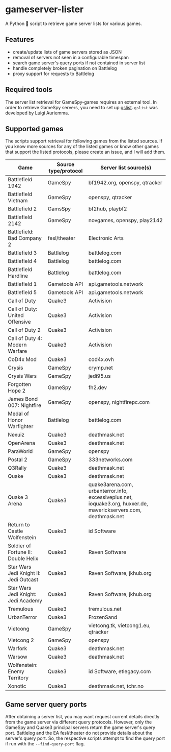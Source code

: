 # gameserver-lister

A Python 🐍 script to retrieve game server lists for various games.

## Features

- create/update lists of game servers stored as JSON
- removal of servers not seen in a configurable timespan
- search game server's query ports if not contained in server list
- handle completely broken pagination on Battlelog
- proxy support for requests to Battlelog

## Required tools

The server list retrieval for GameSpy-games requires an external tool. In order to retrieve GameSpy servers, you need to set up [gslist](http://aluigi.altervista.org/papers.htm#gslist). `gslist` was developed by Luigi Auriemma.

## Supported games

The scripts support retrieval for following games from the listed sources. If you know more sources for any of the listed games or know other games that support the listed protocols, please create an issue, and I will add them.

| Game                                   | Source type/protocol | Server list source(s)                                                                                             |
|----------------------------------------|----------------------|-------------------------------------------------------------------------------------------------------------------|
| Battlefield 1942                       | GameSpy              | bf1942.org, openspy, qtracker                                                                                     |
| Battlefield Vietnam                    | GameSpy              | openspy, qtracker                                                                                                 |
| Battlefield 2                          | GamsSpy              | bf2hub, playbf2                                                                                                   |
| Battlefield 2142                       | GameSpy              | novgames, openspy, play2142                                                                                       |
| Battlefield: Bad Company 2             | fesl/theater         | Electronic Arts                                                                                                   |
| Battlefield 3                          | Battlelog            | battlelog.com                                                                                                     |
| Battlefield 4                          | Battlelog            | battlelog.com                                                                                                     |
| Battlefield Hardline                   | Battlelog            | battlelog.com                                                                                                     |
| Battlefield 1                          | Gametools API        | api.gametools.network                                                                                             |
| Battlefield 5                          | Gametools API        | api.gametools.network                                                                                             |
| Call of Duty                           | Quake3               | Activision                                                                                                        |
| Call of Duty: United Offensive         | Quake3               | Activision                                                                                                        |
| Call of Duty 2                         | Quake3               | Activision                                                                                                        |
| Call of Duty 4: Modern Warfare         | Quake3               | Activision                                                                                                        |
| CoD4x Mod                              | Quake3               | cod4x.ovh                                                                                                         |
| Crysis                                 | GameSpy              | crymp.net                                                                                                         |
| Crysis Wars                            | GameSpy              | jedi95.us                                                                                                         |
| Forgotten Hope 2                       | GameSpy              | fh2.dev                                                                                                           | |
| James Bond 007: Nightfire              | GameSpy              | openspy, nightfirepc.com                                                                                          |
| Medal of Honor Warfighter              | Battlelog            | battlelog.com                                                                                                     |
| Nexuiz                                 | Quake3               | deathmask.net                                                                                                     |
| OpenArena                              | Quake3               | deathmask.net                                                                                                     |
| ParaWorld                              | GameSpy              | openspy                                                                                                           |
| Postal 2                               | GameSpy              | 333networks.com                                                                                                   |
| Q3Rally                                | Quake3               | deathmask.net                                                                                                     |
| Quake                                  | Quake3               | deathmask.net                                                                                                     |
| Quake 3 Arena                          | Quake3               | quake3arena.com, urbanterror.info, excessiveplus.net, ioquake3.org, huxxer.de, maverickservers.com, deathmask.net |
| Return to Castle Wolfenstein           | Quake3               | id Software                                                                                                       |
| Soldier of Fortune II: Double Helix    | Quake3               | Raven Software                                                                                                    |
| Star Wars Jedi Knight II: Jedi Outcast | Quake3               | Raven Software, jkhub.org                                                                                         |
| Star Wars Jedi Knight: Jedi Academy    | Quake3               | Raven Software, jkhub.org                                                                                         |
| Tremulous                              | Quake3               | tremulous.net                                                                                                     |
| UrbanTerror                            | Quake3               | FrozenSand                                                                                                        |
| Vietcong                               | GameSpy              | vietcong.tk, vietcong1.eu, qtracker                                                                               |
| Vietcong 2                             | GameSpy              | openspy                                                                                                           |
| Warfork                                | Quake3               | deathmask.net                                                                                                     |
| Warsow                                 | Quake3               | deathmask.net                                                                                                     |
| Wolfenstein: Enemy Territory           | Quake3               | id Software, etlegacy.com                                                                                         |
| Xonotic                                | Quake3               | deathmask.net, tchr.no                                                                                            |

## Game server query ports

After obtaining a server list, you may want request current details directly from the game server via different query protocols. However, only the GameSpy and Quake3 principal servers return the game server's query port. Battlelog and the EA fesl/theater do not provide details about the server's query port. So, the respective scripts attempt to find the query port if run with the `--find-query-port` flag.
